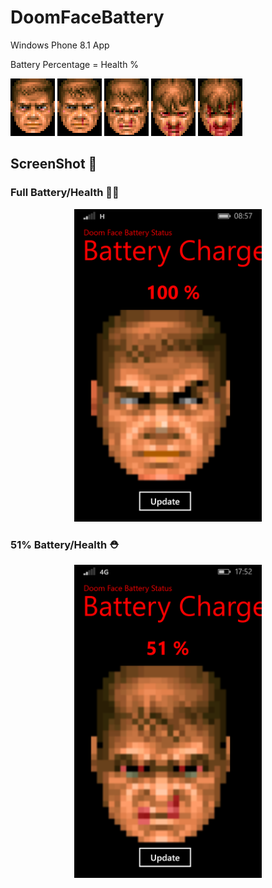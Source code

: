 # DoomFaceBattery
Windows Phone 8.1 App

Battery Percentage = Health %

![DoomGoodFaceS](https://github.com/Danielkaas94/DoomFaceBattery/blob/master/DoomFaceBattery/Assets/ImageFace/DoomGoodFaceS.png)
![DoomMussedS](https://github.com/Danielkaas94/DoomFaceBattery/blob/master/DoomFaceBattery/Assets/ImageFace/DoomMussedS.png)
![DoomSwollenS](https://github.com/Danielkaas94/DoomFaceBattery/blob/master/DoomFaceBattery/Assets/ImageFace/DoomSwollenS.png)
![DoomDirtyS](https://github.com/Danielkaas94/DoomFaceBattery/blob/master/DoomFaceBattery/Assets/ImageFace/DoomDirtyS.png)
![DoomBloodyS](https://github.com/Danielkaas94/DoomFaceBattery/blob/master/DoomFaceBattery/Assets/ImageFace/DoomBloodyS.png)


## ScreenShot 📱

### Full Battery/Health 🔋💯
<p align="center">
  <img alt="CMDFun in Action!" width="300" src="https://github.com/Danielkaas94/DoomFaceBattery/blob/master/DoomFaceBattery/Assets/ImageFace/wp_ss_20170822_0001.png">
</p>

### 51% Battery/Health ⛑
<p align="center">
  <img alt="CMDFun in Action!" width="300" src="https://github.com/Danielkaas94/DoomFaceBattery/blob/master/DoomFaceBattery/Assets/ImageFace/wp_ss_20170905_0001.png">
</p>
